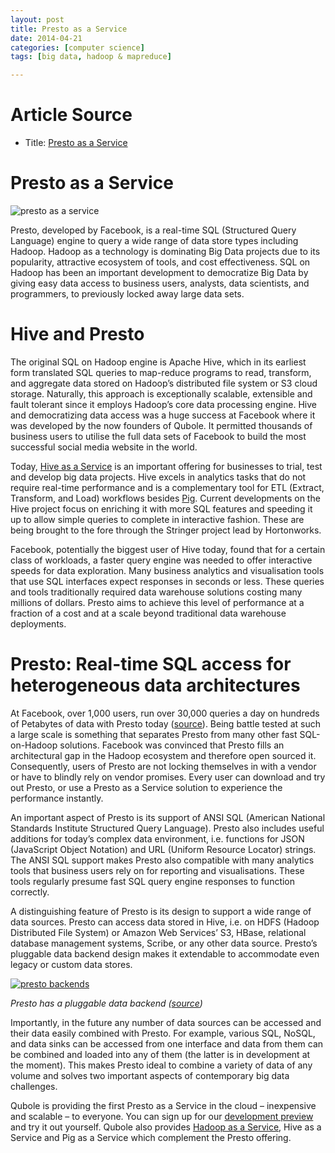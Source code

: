 ```yaml
---
layout: post
title: Presto as a Service
date: 2014-04-21
categories: [computer science]
tags: [big data, hadoop & mapreduce]

---
```


# Article Source
* Title: [Presto as a Service](http://www.qubole.com/presto-as-a-service/)

# Presto as a Service

![presto as a
service](http://4cti9u1qldo011vlvp4eutwnxf4.wpengine.netdna-cdn.com/wp-content/uploads/2014/02/Presto-as-a-service-1170-x-300.png)

Presto, developed by Facebook, is a real-time SQL (Structured Query
Language) engine to query a wide range of data store types including
Hadoop. Hadoop as a technology is dominating Big Data projects due to
its popularity, attractive ecosystem of tools, and cost effectiveness.
SQL on Hadoop has been an important development to democratize Big Data
by giving easy data access to business users, analysts, data scientists,
and programmers, to previously locked away large data sets.

# Hive and Presto


The original SQL on Hadoop engine is Apache Hive, which in its earliest
form translated SQL queries to map-reduce programs to read, transform,
and aggregate data stored on Hadoop’s distributed file system or S3
cloud storage. Naturally, this approach is exceptionally scalable,
extensible and fault tolerant since it employs Hadoop’s core data
processing engine. Hive and democratizing data access was a huge success
at Facebook where it was developed by the now founders of Qubole. It
permitted thousands of business users to utilise the full data sets of
Facebook to build the most successful social media website in the world.

Today, [Hive as a Service](http://www.qubole.com/hive-as-a-service/) is
an important offering for businesses to trial, test and develop big data
projects. Hive excels in analytics tasks that do not require real-time
performance and is a complementary tool for ETL (Extract, Transform, and
Load) workflows besides [Pig](http://www.qubole.com/pig-as-a-service/).
Current developments on the Hive project focus on enriching it with more
SQL features and speeding it up to allow simple queries to complete in
interactive fashion. These are being brought to the fore through the
Stringer project lead by Hortonworks.

Facebook, potentially the biggest user of Hive today, found that for a
certain class of workloads, a faster query engine was needed to offer
interactive speeds for data exploration. Many business analytics and
visualisation tools that use SQL interfaces expect responses in seconds
or less. These queries and tools traditionally required data warehouse
solutions costing many millions of dollars. Presto aims to achieve this
level of performance at a fraction of a cost and at a scale beyond
traditional data warehouse deployments.

# Presto: Real-time SQL access for heterogeneous data architectures


At Facebook, over 1,000 users, run over 30,000 queries a day on hundreds
of Petabytes of data with Presto today ([source](http://prestodb.io/)).
Being battle tested at such a large scale is something that separates
Presto from many other fast SQL-on-Hadoop solutions. Facebook was
convinced that Presto fills an architectural gap in the Hadoop ecosystem
and therefore open sourced it. Consequently, users of Presto are not
locking themselves in with a vendor or have to blindly rely on vendor
promises. Every user can download and try out Presto, or use a Presto as
a Service solution to experience the performance instantly.

An important aspect of Presto is its support of ANSI SQL (American
National Standards Institute Structured Query Language). Presto also
includes useful additions for today’s complex data environment, i.e.
functions for JSON (JavaScript Object Notation) and URL (Uniform
Resource Locator) strings. The ANSI SQL support makes Presto also
compatible with many analytics tools that business users rely on for
reporting and visualisations. These tools regularly presume fast SQL
query engine responses to function correctly.

A distinguishing feature of Presto is its design to support a wide range
of data sources. Presto can access data stored in Hive, i.e. on HDFS
(Hadoop Distributed File System) or Amazon Web Services’ S3, HBase,
relational database management systems, Scribe, or any other data
source. Presto’s pluggable data backend design makes it extendable to
accommodate even legacy or custom data stores.

[![presto
backends](http://4cti9u1qldo011vlvp4eutwnxf4.wpengine.netdna-cdn.com/wp-content/uploads/2014/02/presto-pluggable-backend.png)](http://4cti9u1qldo011vlvp4eutwnxf4.wpengine.netdna-cdn.com/wp-content/uploads/2014/02/presto-pluggable-backend.png)

*Presto has a pluggable data backend
([source](https://www.facebook.com/notes/facebook-engineering/presto-interacting-with-petabytes-of-data-at-facebook/10151786197628920))*

Importantly, in the future any number of data sources can be accessed
and their data easily combined with Presto. For example, various SQL,
NoSQL, and data sinks can be accessed from one interface and data from
them can be combined and loaded into any of them (the latter is in
development at the moment). This makes Presto ideal to combine a variety
of data of any volume and solves two important aspects of contemporary
big data challenges.

Qubole is providing the first Presto as a Service in the cloud –
inexpensive and scalable – to everyone. You can sign up for our
[development preview](http://info.qubole.com/presto-alpha-program) and
try it out yourself. Qubole also provides [Hadoop as a
Service](http://www.qubole.com/hadoop-as-a-service/), Hive as a Service
and Pig as a Service which complement the Presto offering.